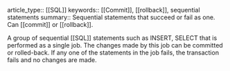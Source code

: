 article_type:: [[SQL]]
keywords:: [[Commit]], [[rollback]], sequential statements
summary:: Sequential statements that succeed or fail as one. Can [[commit]] or [[rollback]].

A group of sequential [[SQL]] statements such as INSERT, SELECT that is performed as a single job.
The changes made by this job can be committed or rolled-back. 
If any one of the statements in the job fails, the transaction fails and no changes are made.